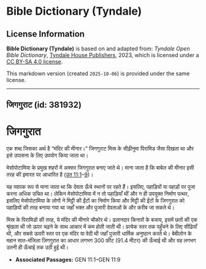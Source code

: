 # Bible Dictionary (Tyndale)

## License Information

**Bible Dictionary (Tyndale)** is based on and adapted from: _Tyndale Open Bible Dictionary_, [Tyndale House Publishers](https://tyndaleopenresources.com/), 2023, which is licensed under a [CC BY-SA 4.0 license](https://creativecommons.org/licenses/by-sa/4.0/legalcode.en).

This markdown version (created `2025-10-06`) is provided under the same license.



--------------------------------

## जिगगुराट (id: 381932)

**जिगगुरात**
============

एक शब्द जिसका अर्थ है “मंदिर की मीनार।” जिगगुराट मिस्र के सीढ़ीनुमा पिरामिड जैसा दिखता था और इसे उपासना के लिए उपयोग किया जाता था।

मेसोपोटामिया के प्रमुख शहरों में अक्सर जिगगुरात बनाए जाते थे। माना जाता है कि बाबेल की मीनार इसी तरह की इमारत पर आधारित है ([उत 11:1](https://ref.ly/Gen11:1-Gen11:9)–[9](https://ref.ly/Gen11:1-Gen11:9))।

यह व्यापक रूप से माना जाता था कि देवता ऊँचे स्थानों पर रहते हैं। इसलिए, पहाड़ियों या पहाड़ों पर पूजा करना अधिक उचित था। लेकिन मेसोपोटामिया में न तो पहाड़ियाँ थीं और न ही उपयुक्त निर्माण पत्थर, इसलिए मेसोपोटामिया के लोगों ने मिट्टी की ईंटों का निर्माण किया और मिट्टी की ईंटों के जिगगुरात को पहाड़ियों की तरह बनाया गया था जहाँ भक्त और पुजारी देवताओं के और करीब जा सकते थे।

मिस्र के पिरामिडों की तरह, ये मंदिर की मीनारे चौकोर थे। ढलानदार किनारों के बजाय, इसमें छतों की एक श्रृंखला थी जो ऊपर चढ़ने के साथ आकार में कम होती जाती थी। प्रत्येक स्तर तक पहुँचने के लिए सीढ़ियाँ थी, और सबसे ऊपरी स्तर पर एक मंदिर या वेदी थी जहाँ पुजारी धार्मिक अनुष्ठान करते थे। बेबीलोन के महान सात\-मंजिला ज़िगगुरात का आधार लगभग 300 फ़ीट (91\.4 मीटर) की ऊँचाई थी और यह लगभग उतनी ही ऊँचाई तक उठी हुई थी। 

* **Associated Passages:** GEN 11:1–GEN 11:9

